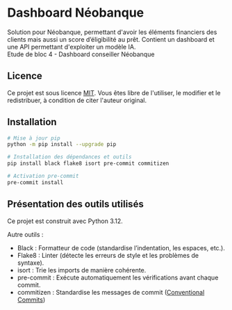 # Dashboard Néobanque

Solution pour Néobanque, permettant d'avoir les éléments financiers des clients mais aussi un score d’éligibilité au prêt. Contient un dashboard et une API permettant d'exploiter un modèle IA.  
Etude de bloc 4 - Dashboard conseiller Néobanque

## Licence
Ce projet est sous licence [MIT](LICENSE). Vous êtes libre de l'utiliser, le modifier et le redistribuer, à condition de citer l'auteur original.

## Installation

```bash
# Mise à jour pip
python -m pip install --upgrade pip

# Installation des dépendances et outils
pip install black flake8 isort pre-commit commitizen

# Activation pre-commit
pre-commit install
```

## Présentation des outils utilisés
Ce projet est construit avec Python 3.12.

Autre outils :
- Black : Formatteur de code (standardise l’indentation, les espaces, etc.).
- Flake8 : Linter (détecte les erreurs de style et les problèmes de syntaxe).
- isort : Trie les imports de manière cohérente.
- pre-commit : Exécute automatiquement les vérifications avant chaque commit.
- commitizen : Standardise les messages de commit ([Conventional Commits](https://www.conventionalcommits.org/fr/v1.0.0/))

